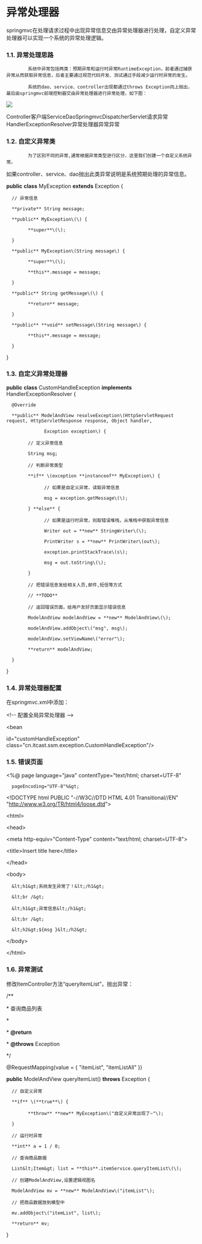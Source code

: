 # 异常处理器

springmvc在处理请求过程中出现异常信息交由异常处理器进行处理，自定义异常处理器可以实现一个系统的异常处理逻辑。

### 1.1. 异常处理思路

            系统中异常包括两类：预期异常和运行时异常RuntimeException，前者通过捕获异常从而获取异常信息，后者主要通过规范代码开发、测试通过手段减少运行时异常的发生。

            系统的dao、service、controller出现都通过throws Exception向上抛出，最后由springmvc前端控制器交由异常处理器进行异常处理，如下图：

![](../../.gitbook/assets/image%20%2836%29.png)

Controller客户端ServiceDaoSpringmvcDispatcherServlet请求异常HandlerExceptionResolver异常处理器异常异常

### 1.2. 自定义异常类

            为了区别不同的异常,通常根据异常类型进行区分，这里我们创建一个自定义系统异常。

如果controller、service、dao抛出此类异常说明是系统预期处理的异常信息。

**public** **class** MyException **extends** Exception {

      // 异常信息

      **private** String message;

      **public** MyException\(\) {

            **super**\(\);

      }

      **public** MyException\(String message\) {

            **super**\(\);

            **this**.message = message;

      }

      **public** String getMessage\(\) {

            **return** message;

      }

      **public** **void** setMessage\(String message\) {

            **this**.message = message;

      }

}

### 1.3. 自定义异常处理器

**public** **class** CustomHandleException **implements** HandlerExceptionResolver {

      @Override

      **public** ModelAndView resolveException\(HttpServletRequest request, HttpServletResponse response, Object handler,

                  Exception exception\) {

            // 定义异常信息

            String msg;

            // 判断异常类型

            **if** \(exception **instanceof** MyException\) {

                  // 如果是自定义异常，读取异常信息

                  msg = exception.getMessage\(\);

            } **else** {

                  // 如果是运行时异常，则取错误堆栈，从堆栈中获取异常信息

                  Writer out = **new** StringWriter\(\);

                  PrintWriter s = **new** PrintWriter\(out\);

                  exception.printStackTrace\(s\);

                  msg = out.toString\(\);

            }

            // 把错误信息发给相关人员,邮件,短信等方式

            // **TODO**

            // 返回错误页面，给用户友好页面显示错误信息

            ModelAndView modelAndView = **new** ModelAndView\(\);

            modelAndView.addObject\("msg", msg\);

            modelAndView.setViewName\("error"\);

            **return** modelAndView;

      }

}

### 1.4. 异常处理器配置

在springmvc.xml中添加：

&lt;!-- 配置全局异常处理器 --&gt;

&lt;bean

id="customHandleException"      class="cn.itcast.ssm.exception.CustomHandleException"/&gt;

### 1.5. 错误页面

&lt;%@ page language="java" contentType="text/html; charset=UTF-8"

      pageEncoding="UTF-8"%&gt;

&lt;!DOCTYPE html PUBLIC "-//W3C//DTD HTML 4.01 Transitional//EN" "http://www.w3.org/TR/html4/loose.dtd"&gt;

&lt;html&gt;

&lt;head&gt;

&lt;meta http-equiv="Content-Type" content="text/html; charset=UTF-8"&gt;

&lt;title&gt;Insert title here&lt;/title&gt;

&lt;/head&gt;

&lt;body&gt;

      &lt;h1&gt;系统发生异常了！&lt;/h1&gt;

      &lt;br /&gt;

      &lt;h1&gt;异常信息&lt;/h1&gt;

      &lt;br /&gt;

      &lt;h2&gt;${msg }&lt;/h2&gt;

&lt;/body&gt;

&lt;/html&gt;

### 1.6. 异常测试

修改ItemController方法“queryItemList”，抛出异常：

/\*\*

 \* 查询商品列表

 \*

 \* **@return**

 \* **@throws** Exception

 \*/

@RequestMapping\(value = { "itemList", "itemListAll" }\)

**public** ModelAndView queryItemList\(\) **throws** Exception {

      // 自定义异常

      **if** \(**true**\) {

            **throw** **new** MyException\("自定义异常出现了~"\);

      }

      // 运行时异常

      **int** a = 1 / 0;

      // 查询商品数据

      List&lt;Item&gt; list = **this**.itemService.queryItemList\(\);

      // 创建ModelAndView,设置逻辑视图名

      ModelAndView mv = **new** ModelAndView\("itemList"\);

      // 把商品数据放到模型中

      mv.addObject\("itemList", list\);

      **return** mv;

}

